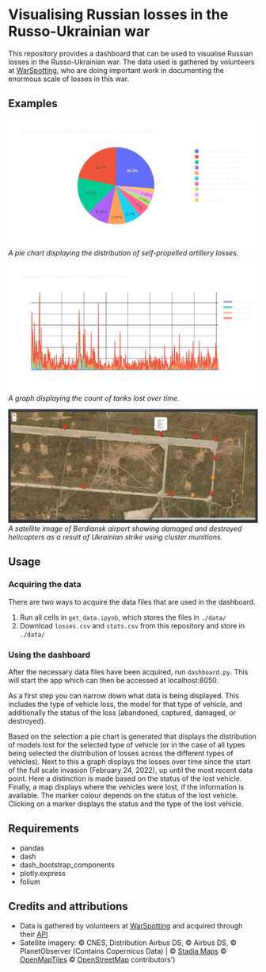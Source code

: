 # Visualising Russian losses in the Russo-Ukrainian war

This repository provides a dashboard that can be used to visualise Russian losses in the Russo-Ukrainian war. The data used is gathered by volunteers at [WarSpotting](https://ukr.warspotting.net), who are doing important work in documenting the enormous scale of losses in this war.


## Examples

![A pie chart](/images/pie_chart.png)
*A pie chart displaying the distribution of self-propelled artillery losses.*

![Counts of losses over time](/images/losses_over_time.png)
*A graph displaying the count of tanks lost over time.*

![Satellite image of Berdiansk airport](/images/map.png)
*A satellite image of Berdiansk airport showing damaged and destroyed helicopters as a result of Ukrainian strike using cluster munitions.*


## Usage

###  Acquiring the data

There are two ways to acquire the data files that are used in the dashboard.

1. Run all cells in `get_data.ipynb`, which stores the files in `./data/`
2. Download `losses.csv` and `stats.csv` from this repository and store in `./data/`

### Using the dashboard

After the necessary data files have been acquired, run `dashboard.py`. This will start the app which can then be accessed at localhost:8050.

As a first step you can narrow down what data is being displayed. This includes the type of vehicle loss, the model for that type of vehicle, and additionally the status of the loss (abandoned, captured, damaged, or destroyed).

Based on the selection a pie chart is generated that displays the distribution of models lost for the selected type of vehicle (or in the case of all types being selected the distribution of losses across the different types of vehicles). Next to this a graph displays the losses over time since the start of the full scale invasion (February 24, 2022), up until the most recent data point. Here a distinction is made based on the status of the lost vehicle. Finally, a map displays where the vehicles were lost, if the information is available. The marker colour depends on the status of the lost vehicle. Clicking on a marker displays the status and the type of the lost vehicle.


## Requirements

* pandas
* dash
* dash_bootstrap_components
* plotly.express
* folium

## Credits and attributions

* Data is gathered by volunteers at [WarSpotting](https://ukr.warspotting.net) and acquired through their [API](https://ukr.warspotting.net/api/docs/)
* Satellite imagery: &copy; CNES, Distribution Airbus DS, © Airbus DS, © PlanetObserver (Contains Copernicus Data) | &copy; <a href="https://www.stadiamaps.com/" target="_blank">Stadia Maps</a> &copy; <a href="https://openmaptiles.org/" target="_blank">OpenMapTiles</a> &copy; <a href="https://www.openstreetmap.org/copyright">OpenStreetMap</a> contributors')
